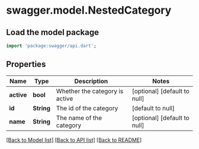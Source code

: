 # swagger.model.NestedCategory

## Load the model package
```dart
import 'package:swagger/api.dart';
```

## Properties
Name | Type | Description | Notes
------------ | ------------- | ------------- | -------------
**active** | **bool** | Whether the category is active | [optional] [default to null]
**id** | **String** | The id of the category | [default to null]
**name** | **String** | The name of the category | [optional] [default to null]

[[Back to Model list]](../README.md#documentation-for-models) [[Back to API list]](../README.md#documentation-for-api-endpoints) [[Back to README]](../README.md)


